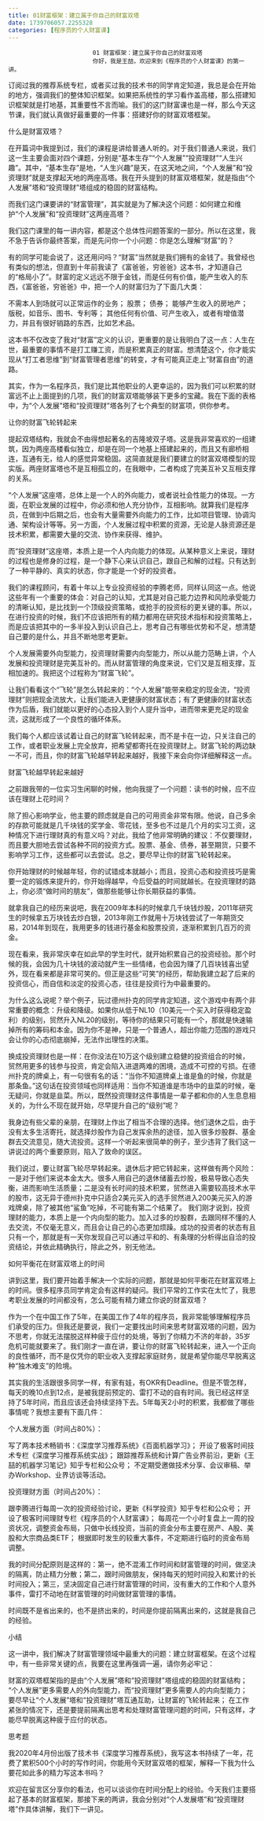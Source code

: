 ```yaml
---
title: 01财富框架：建立属于你自己的财富双塔
date: 1739706057.2255328
categories: [程序员的个人财富课]
---
```

                            01 财富框架：建立属于你自己的财富双塔
                            你好，我是王喆，欢迎来到《程序员的个人财富课》的第一讲。

订阅过我的推荐系统专栏，或者买过我的技术书的同学肯定知道，我总是会在开始的地方，强调我们的整体知识框架。如果把系统性的学习看作盖高楼，那么搭建知识框架就是打地基，其重要性不言而喻。我们的这门财富课也是一样，那么今天这节课，我们就认真做好最重要的一件事：搭建好你的财富双塔框架。

什么是财富双塔？

在开篇词中我提到过，我们的课程是讲给普通人听的。对于我们普通人来说，我们这一生主要会面对四个课题，分别是“基本生存”“个人发展”“投资理财”“人生兴趣”。其中，“基本生存”是地，“人生兴趣”是天，在这天地之间，“个人发展”和“投资理财”就是支撑起天地的两座高塔。我在开头提到的财富双塔框架，就是指由“个人发展”塔和“投资理财”塔组成的稳固的财富结构。

而我们这门课要讲的“财富管理”，其实就是为了解决这个问题：如何建立和维护“个人发展”和“投资理财”这两座高塔？



我们这门课里的每一讲内容，都是这个总体性问题答案的一部分。所以在这里，我不急于告诉你最终答案，而是先问你一个小问题：你是怎么理解“财富”的？

有的同学可能会说了，这还用问吗？“财富”当然就是我们拥有的金钱了。我曾经也有类似的想法，但直到十年前我读了《富爸爸，穷爸爸》这本书，才知道自己的“格局小了”。财富的定义远远不限于金钱，而是任何有价值，能产生收入的东西，《富爸爸，穷爸爸》中，把一个人的财富归为了下面几大类：


不需本人到场就可以正常运作的业务；
股票；
债券；
能够产生收入的房地产；
版税，如音乐、图书、专利等；
其他任何有价值、可产生收入，或者有增值潜力，并且有很好销路的东西，比如艺术品。


这本书不仅改变了我对“财富”定义的认识，更重要的是让我明白了这一点：人生在世，最重要的事情不是打工赚工资，而是积累真正的财富。想清楚这个，你才能实现从“打工者思维”到“财富管理者思维”的转变，才有可能真正走上“财富自由”的道路。

其实，作为一名程序员，我们是比其他职业的人更幸运的，因为我们可以积累的财富远不止上面提到的几项，我们的财富双塔能够装下更多的宝藏。我在下面的表格中，为“个人发展”塔和“投资理财”塔各列了七个典型的财富项，供你参考。



让你的财富飞轮转起来

提起双塔结构，我就会不由得想起著名的吉隆坡双子塔。这是我非常喜欢的一组建筑，因为两座高楼看似独立，却是在同一个地基上搭建起来的，而且又有廊桥相连，互通有无，给人的感觉异常稳固。这简直就是我们要建立的财富双塔模型的现实版。两座财富塔也不是互相孤立的，在我眼中，二者构成了完美互补又互相支撑的关系。



“个人发展”这座塔，总体上是一个人的外向能力，或者说社会性能力的体现。一方面，在职业发展的过程中，你必须和他人充分协作，互相影响。就算我们是程序员，在做到中后期之后，也会有大量需要外向能力的工作，比如项目管理、协调沟通、架构设计等等。另一方面，个人发展过程中积累的资源，无论是人脉资源还是技术积累，都需要大量的交流、协作来获得、维护。

而“投资理财”这座塔，本质上是一个人内向能力的体现。从某种意义上来说，理财的过程也是修身的过程，是一个静下心来认识自己，跟自己和解的过程。只有达到了一种平静的、真实的状态，你才能是一个好的投资者。

我们的课程顾问，有着十年以上专业投资经验的李腾老师，同样认同这一点。他说这些年有一个重要的体会：对自己的认知，尤其是对自己能力边界和风险承受能力的清晰认知，是比找到一个顶级投资策略，或抢手的投资标的更关键的事。所以，在进行投资的时候，我们不应该把所有的精力都用在研究技术指标和投资策略上，而是应该把其中的一多半投入到认识自己上，思考自己有哪些优势和不足，想清楚自己要的是什么，并且不断地思考更新。

个人发展需要外向型能力，投资理财需要内向型能力，所以从能力范畴上讲，个人发展和投资理财是完美互补的。而从财富管理的角度来说，它们又是互相支撑，互相加速的。我把这个过程称为“财富飞轮”。



让我们看看这个“飞轮”是怎么转起来的：“个人发展”能带来稳定的现金流，“投资理财”则把现金流放大，让我们能进入更健康的财富状态；有了更健康的财富状态作为后盾，我们就能以更好的心态投入到个人提升当中，进而带来更充足的现金流，这就形成了一个良性的循环体系。

我们每个人都应该试着让自己的财富飞轮转起来，而不是卡在一边，只关注自己的工作，或者职业发展上完全放弃，把希望都寄托在投资理财上。财富飞轮的两边缺一不可，而且，你的财富飞轮越早转起来越好，我接下来会向你详细解释这一点。

财富飞轮越早转起来越好

之前跟我带的一位实习生闲聊的时候，他向我提了一个问题：读书的时候，应不应该在理财上花时间？

除了担心影响学业，他主要的顾虑就是自己的可用资金非常有限。他说，自己多余的存款可能就是几千块钱的奖学金、零花钱，至多也不过是几个月的实习工资，这种情况下进行理财真的有意义吗？对此，我给了他非常明确的建议：不仅要理财，而且要大胆地去尝试各种不同的投资方式。股票、基金、债券，甚至期货，只要不影响学习工作，这些都可以去尝试。总之，要尽早让你的财富飞轮转起来。

你开始理财的时候越年轻，你的试错成本就越小；而且，投资心态和投资技巧是需要一定的锻炼来提升的，你开始得越早，今后受益的时间就越长。在投资理财的路上，你必须“做时间的朋友”，做那些能够让你长期获益的事情。

就拿我自己的经历来说吧，我在2009年本科的时候拿几千块钱炒股，2011年研究生的时候拿五万块钱去炒白银，2013年刚工作就用十万块钱尝试了一年期货交易，2014年到现在，我用更多的钱进行基金和股票投资，逐渐积累到几百万的资金。

现在看来，我非常庆幸在如此早的学生时代，就开始积累自己的投资经验。那个时候的我，会因为几十块钱的波动就产生一些情绪，也会因为赚了几百块钱喜出望外，现在看来都是非常可笑的。但正是这些“可笑”的经历，帮助我建立起了后来的投资信心，而自信和淡定的投资心态，往往是投资行为中最重要的。

为什么这么说呢？举个例子，玩过德州扑克的同学肯定知道，这个游戏中有两个非常重要的概念：升级和降级。如果你从低于NL10（10美元一个买入时获得稳定盈利）的级别，贸然升入NL20的级别，等待你的结果只可能有一个，那就是快速输掉所有的筹码和本金。因为你不是神，只是一个普通人，超出你能力范围的游戏只会让你的心态彻底崩掉，无法作出理性的决策。



换成投资理财也是一样：在你没法在10万这个级别建立稳健的投资组合的时候，贸然用更多的钱参与投资，肯定会陷入进退两难的困境，造成不可控的亏损。在德州扑克的牌桌上，有一句很有名的话：“当你不知道牌桌上谁是鱼的时候，你就是那条鱼。”这句话在投资领域也同样适用：当你不知道谁是市场中的韭菜的时候，毫无疑问，你就是韭菜。所以，既然投资理财这件事情是一辈子都和你的人生息息相关的，为什么不现在就开始，尽早提升自己的“级别”呢？

我身边有些父辈的亲朋，在理财上作出了相当不合理的选择。他们退休之后，由于没有太多生活寄托，就选择炒股作为自己发挥余热的途径，加入很多炒股群、基金群去交流意见，随大流投资。这样一个听起来很简单的例子，至少违背了我们这一讲说过的两个重要原则，陷入了致命的误区。


我们说过，要让财富飞轮尽早转起来。退休后才把它转起来，这样做有两个风险：一是对于他们来说本金太大。很多人用自己的退休储蓄去炒股，极易导致心态失衡，进而影响生活质量；二是没有长时间的技术积累，贸然进入需要较高技术水平的股市，这无异于德州扑克中只适合2美元买入的选手贸然进入200美元买入的游戏牌桌，除了被其他“鲨鱼”吃掉，不可能有第二个结果了。
我们刚才说到，投资理财的能力，本质上是一个内向型的能力。加入过多的炒股群，去跟同样不懂的人去交流，不仅毫无意义，而且会让自己的心态更加烦躁。成功的投资者的状态有且只有一个，那就是有一天你发现自己可以通过平和的、有条理的分析得出自洽的投资结论，并依此精确执行，除此之外，别无他法。


如何平衡花在财富双塔上的时间

讲到这里，我们要开始着手解决一个实际的问题，那就是如何平衡花在财富双塔上的时间。很多程序员同学肯定会有这样的疑问。我们平常的工作实在太忙了，我思考职业发展的时间都没有，怎么可能有精力建立你说的财富双塔？

作为一个在中国工作了5年，在美国工作了4年的程序员，我非常能够理解程序员们承受的压力。但我还是要说，我们一定要找出时间来思考财富双塔的问题，因为不思考，你就无法摆脱这样种疲于应付的处境，等到了你精力不济的年龄，35岁危机可能就要来了。我们刚才一直在讲，要让你的财富飞轮转起来，进入一个正向的良性循环，而不是仅凭你的职业收入支撑起家庭财务，就是希望你能尽早脱离这种“独木难支”的险境。

其实我的生活跟很多同学一样，有家有娃，有OKR有Deadline。但是不管怎样，每天的晚10点到12点，是被我提前预定的、雷打不动的自有时间。我已经这样坚持了5年时间，而且应该还会持续坚持下去。5年每天2小时的积累，我都做了哪些事情呢？我想主要有下面几件：

个人发展方面（时间占80%）：


写了两本技术畅销书：《深度学习推荐系统》《百面机器学习》；
开设了极客时间技术专栏《深度学习推荐系统实战》；
跟踪推荐系统和计算广告业界前沿，更新《王喆的机器学习笔记》知乎专栏和公众号；
不定期受邀做技术分享、会议审稿、举办Workshop、业界访谈等活动。


投资理财方面（时间占20%）：


跟李腾进行每周一次的投资经验讨论，更新《科学投资》知乎专栏和公众号；
开设了极客时间理财专栏《程序员的个人财富课》；
每周花一个小时复盘上一周的投资状况，调整资金布局，只做中长线投资，当前的资金分布主要在房产、A股、美股和大宗商品类ETF；
根据即时发生的较重大事件，不定期进行临时的资金布局调整。


我的时间分配原则是这样的：第一，绝不混淆工作时间和财富管理的时间，做坚决的隔离，防止精力分散；第二，跟时间做朋友，保持每天的短时间投入和累计的长时间投入；第三，坚决固定自己进行财富管理的时间，没有重大的工作和个人意外事件，雷打不动地在财富管理的时间做财富管理的事情。

时间既不是省出来的，也不是挤出来的，时间是你提前隔离出来的，这就是我自己的经验。

小结

这一讲中，我们解决了财富管理领域中最重大的问题：建立财富框架。在这个过程中，有一些非常关键的点，我要在这里再强调一遍，请你务必牢记：


财富的双塔框架指的是由“个人发展”塔和“投资理财”塔组成的稳固的财富结构；
“个人发展”更多需要人的外向型能力，而“投资理财”更多需要人的内向型能力；
要尽早让“个人发展”塔和“投资理财”塔互通互助，让财富的飞轮转起来；
在工作紧张的情况下，还是要提前隔离出思考和处理财富管理问题的时间，只有这样，才能尽早脱离这种疲于应付的状态。


思考题

我2020年4月份出版了技术书《深度学习推荐系统》，我写这本书持续了一年，花费了累积500个小时的写作时间，你能用今天财富双塔的框架，解释一下我为什么要花如此多的精力写这本书吗？

欢迎在留言区分享你的看法，也可以谈谈你在时间分配上的经验。今天我们主要搭起了基本的财富框架，那接下来的两讲，我会分别对“个人发展塔”和“投资理财塔”作具体讲解，我们下一讲见。

                        
                        
                            